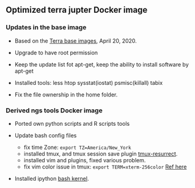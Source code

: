 ## Optimized terra jupter Docker image 

### Updates in the base image
- Based on the [Terra base images](https://github.com/DataBiosphere/terra-docker), April 20, 2020.
- Upgrade to have root permission
- Keep the update list fot apt-get, 
  keep the ability to install software by apt-get
  
- Installed tools: less htop sysstat(iostat) psmisc(killall) tabix
- Fix the file ownership in the home folder.

### Derived ngs tools Docker image
- Ported own python scripts and R scripts tools
- Update bash config files
  - fix time Zone: `export TZ=America/New_York`
  - installed tmux, and tmux session save plugin [tmux-resurrect](https://github.com/tmux-plugins/tmux-resurrect).
  - installed vim and plugins, fixed various problem.
  - fix vim color issue in tmux: `export TERM=xterm-256color`
    [Ref here](https://vi.stackexchange.com/questions/10708/no-syntax-highlighting-in-tmux)
    
- Installed ipython [bash kernel](https://github.com/takluyver/bash_kernel).
  
